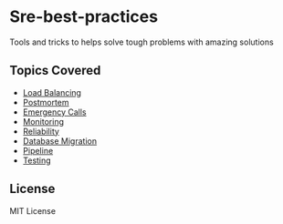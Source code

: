 # Sre-best-practices

Tools and tricks to helps solve tough problems with amazing solutions

## Topics Covered

* [Load Balancing](https://github.com/ramitsurana/sre-best-practices/tree/master/load-balancing) 
* [Postmortem](https://github.com/ramitsurana/sre-best-practices/tree/master/postmortem) 
* [Emergency Calls](https://github.com/ramitsurana/sre-best-practices/tree/master/emergency-calls)
* [Monitoring](https://github.com/ramitsurana/sre-best-practices/tree/master/monitoring)
* [Reliability](https://github.com/ramitsurana/sre-best-practices/tree/master/reliability)
* [Database Migration](https://github.com/ramitsurana/sre-best-practices/tree/master/database-migration)
* [Pipeline](https://github.com/ramitsurana/sre-best-practices/tree/master/pipeline)
* [Testing](https://github.com/ramitsurana/sre-best-practices/tree/master/testing)

## License

MIT License
